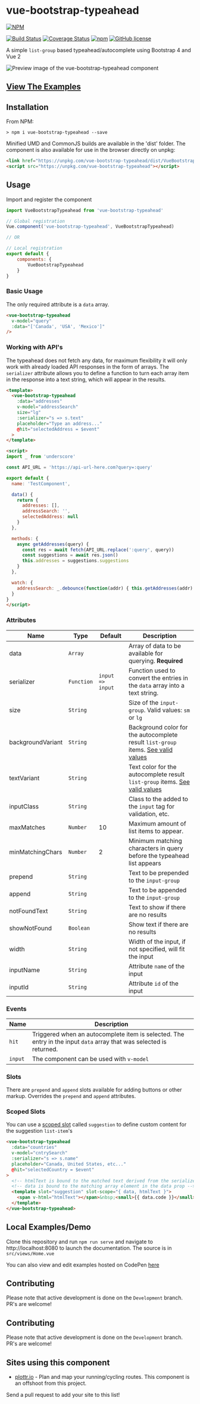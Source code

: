 # vue-bootstrap-typeahead

[![NPM](https://nodei.co/npm/vue-bootstrap-typeahead.png)](https://www.npmjs.com/package/vue-bootstrap-typeahead)

[![Build Status](https://travis-ci.org/alexurquhart/vue-bootstrap-typeahead.svg?branch=master)](https://travis-ci.org/alexurquhart/vue-bootstrap-typeahead)
[![Coverage Status](https://coveralls.io/repos/github/alexurquhart/vue-bootstrap-typeahead/badge.svg?branch=master)](https://coveralls.io/github/alexurquhart/vue-bootstrap-typeahead?branch=master)
[![npm](https://img.shields.io/npm/dm/vue-bootstrap-typeahead.svg)](https://www.npmjs.com/package/vue-bootstrap-typeahead)
[![GitHub license](https://img.shields.io/github/license/alexurquhart/vue-bootstrap-typeahead.svg)](https://github.com/alexurquhart/vue-bootstrap-typeahead/blob/master/LICENSE.txt)

A simple `list-group` based typeahead/autocomplete using Bootstrap 4 and Vue 2

<img src="https://raw.githubusercontent.com/alexurquhart/vue-bootstrap-typeahead/master/assets/screenshot.png" alt="Preview image of the vue-bootstrap-typeahead component">

## [View The Examples](https://alexurquhart.github.io/vue-bootstrap-typeahead/#/examples)

## Installation

From NPM:

```
> npm i vue-bootstrap-typeahead --save
```

Minified UMD and CommonJS builds are available in the 'dist' folder. The component is also available for use in the browser directly on unpkg:

```html
<link href="https://unpkg.com/vue-bootstrap-typeahead/dist/VueBootstrapTypeahead.css" rel="stylesheet">
<script src="https://unpkg.com/vue-bootstrap-typeahead"></script>
```

## Usage

Import and register the component
```javascript
import VueBootstrapTypeahead from 'vue-bootstrap-typeahead'

// Global registration
Vue.component('vue-bootstrap-typeahead', VueBootstrapTypeahead)

// OR

// Local registration
export default {
    components: {
        VueBootstrapTypeahead
    }
}
```

### Basic Usage
The only required attribute is a `data` array.

```html
<vue-bootstrap-typeahead 
  v-model="query"
  :data="['Canada', 'USA', 'Mexico']"
/>
```

### Working with API's

The typeahead does not fetch any data, for maximum flexibility it will only work with already loaded API responses in the form of arrays. The `serializer` attribute allows you to define a function to turn each array item in the response into a text string, which will appear in the results.

```html
<template>
  <vue-bootstrap-typeahead
    :data="addresses"
    v-model="addressSearch"
    size="lg"
    :serializer="s => s.text"
    placeholder="Type an address..."
    @hit="selectedAddress = $event"
  >
</template>

<script>
import _ from 'underscore'

const API_URL = 'https://api-url-here.com?query=:query'

export default {
  name: 'TestComponent',

  data() {
    return {
      addresses: [],
      addressSearch: '',
      selectedAddress: null
    }
  },

  methods: {
    async getAddresses(query) {
      const res = await fetch(API_URL.replace(':query', query))
      const suggestions = await res.json()
      this.addresses = suggestions.suggestions
    }
  },

  watch: {
    addressSearch: _.debounce(function(addr) { this.getAddresses(addr) }, 500)
  }
}
</script>

```

### Attributes

Name | Type | Default | Description
--- | --- | --- | ---
data | `Array` | | Array of data to be available for querying. **Required**
serializer | `Function` | `input => input` | Function used to convert the entries in the `data` array into a text string.
size | `String` | | Size of the `input-group`. Valid values: `sm` or `lg`
backgroundVariant | `String` | | Background color for the autocomplete result `list-group` items. [See valid values](http://getbootstrap.com/docs/4.1/utilities/colors/#background-color)
textVariant | `String` | | Text color for the autocomplete result `list-group` items. [See valid values](http://getbootstrap.com/docs/4.1/utilities/colors/#color)
inputClass | `String` | | Class to the added to the `input` tag for validation, etc.
maxMatches | `Number` | 10 | Maximum amount of list items to appear.
minMatchingChars | `Number` | 2 | Minimum matching characters in query before the typeahead list appears
prepend | `String` | | Text to be prepended to the `input-group`
append | `String` | | Text to be appended to the `input-group`
notFoundText | `String` | | Text to show if there are no results
showNotFound | `Boolean` | | Show text if there are no results
width | `String` | | Width of the input, if not specified, will fit the input
inputName | `String` | | Attribute `name` of the input
inputId | `String` | | Attribute `id` of the input

### Events
Name | Description
--- | ---
`hit` | Triggered when an autocomplete item is selected. The entry in the input `data` array that was selected is returned.
`input` | The component can be used with `v-model`

### Slots

There are `prepend` and `append` slots available for adding buttons or other markup. Overrides the `prepend` and `append` attributes.

### Scoped Slots

You can use a [scoped slot](https://vuejs.org/v2/guide/components-slots.html#Scoped-Slots) called `suggestion` to define custom content
for the suggestion `list-item`'s

```html
<vue-bootstrap-typeahead
  :data="countries"
  v-model="cntrySearch"
  :serializer="s => s.name"
  placeholder="Canada, United States, etc..."
  @hit="selectedCountry = $event"
>
  <!-- htmlText is bound to the matched text derived from the serializer function -->
  <!-- data is bound to the matching array element in the data prop -->
  <template slot="suggestion" slot-scope="{ data, htmlText }">
    <span v-html="htmlText"></span>&nbsp;<small>{{ data.code }}</small>
  </template>
</vue-bootstrap-typeahead>
```

## Local Examples/Demo

Clone this repository and run `npm run serve` and navigate to http://localhost:8080 to launch the documentation. The source is in `src/views/Home.vue`

You can also view and edit examples hosted on CodePen [here](https://alexurquhart.github.io/vue-bootstrap-typeahead/#/examples)

## Contributing

Please note that active development is done on the `Development` branch. PR's are welcome!

## Contributing

Please note that active development is done on the `Development` branch. PR's are welcome!

## Sites using this component

- [plottr.io](https://plottr.io) - Plan and map your running/cycling routes. This component is an offshoot from this project.

Send a pull request to add your site to this list!


